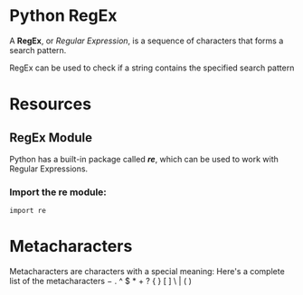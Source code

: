 # Python RegEx

A **RegEx**, or _Regular Expression_, is a sequence of characters that forms a search pattern.

RegEx can be used to check if a string contains the specified search pattern

# Resources


## RegEx Module

Python has a built-in package called ***re***, which can be used to work with Regular Expressions.

### Import the re module:
    import re

# Metacharacters
Metacharacters are characters with a special meaning:
Here's a complete list of the metacharacters −
    . ^ $ * + ? { } [ ] \ | ( )

